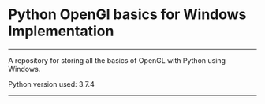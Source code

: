 # Python OpenGl basics for Windows Implementation
___

A repository for storing all the basics of OpenGL with Python using Windows.

Python version used: 3.7.4

___
